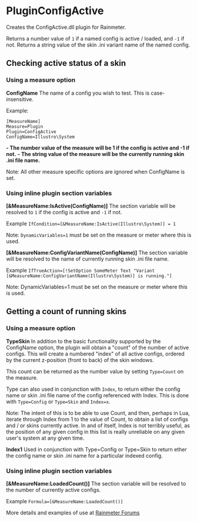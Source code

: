# PluginConfigActive

Creates the ConfigActive.dll plugin for Rainmeter.

Returns a number value of `1` if a named config is active / loaded, and `-1` if not.
Returns a string value of the skin .ini variant name of the named config.

## Checking active status of a skin

### Using a measure option

**ConfigName**
The name of a config you wish to test. This is case-insensitive.

Example:

```
[MeasureName]
Measure=Plugin
Plugin=ConfigActive
ConfigName=Illustro\System
```

**- The number value of the measure will be 1 if the config is active and -1 if not.**
**- The string value of the measure will be the currently running skin .ini file name.**

Note: All other measure specific options are ignored when ConfigName is set.

### Using inline plugin section variables

**[&MeasureName:IsActive(ConfigName)]**
The section variable will be resolved to `1` if the config is active and `-1` if not.

Example `IfCondition=[&MeasureName:IsActive(Illustro\System)] = 1`

Note: `DynamicVariables=1` must be set on the measure or meter where this is used.

**[&MeasureName:ConfigVariantName(ConfigName)]**
The section variable will be resolved to the name of currently running skin .ini file name.

Example `IfTrueAction=[!SetOption SomeMeter Text "Variant [&MeasureName:ConfigVariantName(Illustro\System)] is running."]`

Note: DynamicVariables=1 must be set on the measure or meter where this is used.

## Getting a count of running skins

### Using a measure option

**TypeSkin**
In addition to the basic functionality supported by the ConfigName option, the plugin will obtain a "count" of the number of active configs. This will create a numbered "index" of all active configs, ordered by the current z-position (front to back) of the skin windows.

This count can be returned as the number value by setting `Type=Count` on the measure.

Type can also used in conjunction with `Index`, to return either the config name or skin .ini file name of the config referenced with Index. This is done with `Type=Config` or `Type=Skin` and `Index=x`.

Note: The intent of this is to be able to use Count, and then, perhaps in Lua, iterate through Index from 1 to the value of Count, to obtain a list of configs and / or skins currently active. In and of itself, Index is not terribly useful, as the position of any given config in this list is really unreliable on any given user's system at any given time.

**Index1**
Used in conjunction with Type=Config or Type=Skin to return ether the config name or skin .ini name for a particular indexed config.

### Using inline plugin section variables

**[&MeasureName:LoadedCount()]**
The section variable will be resolved to the number of currently active configs.

Example `Formula=[&MeasureName:LoadedCount()]` 

More details and examples of use at [Rainmeter Forums](https://forum.rainmeter.net/viewtopic.php?p=149824)
